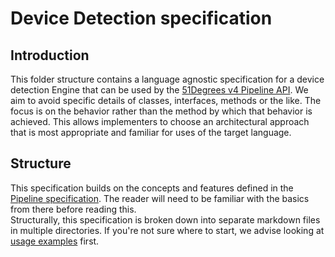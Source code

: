 # Device Detection specification

## Introduction

This folder structure contains a language agnostic specification for a device
detection Engine that can be used by
the [51Degrees v4 Pipeline API](../pipeline-specification/README.md).
We aim to avoid specific details of classes, interfaces, methods or the like.
The focus is on the behavior rather than the method by which that behavior is
achieved. This allows implementers to choose an architectural approach that is
most appropriate and familiar for uses of the target language.

## Structure

This specification builds on the concepts and features defined in the
[Pipeline specification](../pipeline-specification/README.md). The reader will need to be familiar with the basics from there before reading this.  
Structurally, this specification is broken down into separate markdown files
in multiple directories.
If you're not sure where to start, we advise looking at
[usage examples](usage-examples.md) first.
